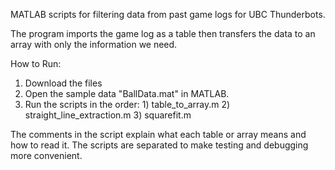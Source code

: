 MATLAB scripts for filtering data from past game logs for UBC Thunderbots.

The program imports the game log as a table then transfers the data to an array with only the information we need.

How to Run: </br>
1. Download the files </br>
2. Open the sample data "BallData.mat" in MATLAB. </br>
3. Run the scripts in the order: 1) table_to_array.m 2) straight_line_extraction.m 3) squarefit.m </br>

The comments in the script explain what each table or array means and how to read it. 
The scripts are separated to make testing and debugging more convenient.
